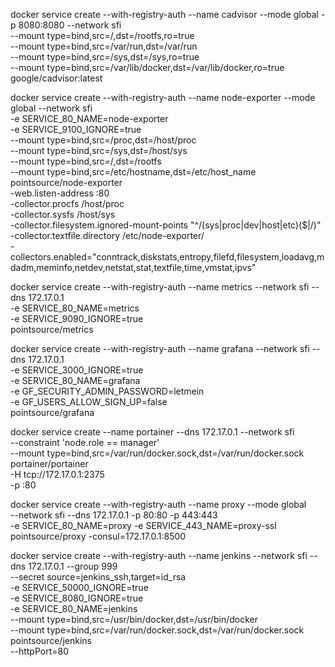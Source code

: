 <!-- docker service create --name consul -p 8500:8500 --network sfi -e SERVICE_IGNORE=true consul -->

<!-- docker run -d --name registry -p 5000:5000 registry:2 -->

<!-- docker run -d --name consul --net=host -e SERVICE_IGNORE=true -e 'CONSUL_LOCAL_CONFIG={"leave_on_terminate": true}' consul agent -bind=172.31.1.100 -retry-join=172.31.0.100 -->

<!-- docker service create --name consul --mode global -e 'CONSUL_LOCAL_CONFIG={"leave_on_terminate": true}' consul agent -bind=0.0.0.0 -retry-join=172.31.0.100 -->

<!-- docker service create --name registrator --mode global --mount type=bind,source=/var/run/docker.sock,destination=/tmp/docker.sock gliderlabs/registrator -internal consul://172.31.0.100:8500 -->

<!-- docker run -d --name registrator --net=host -v /var/run/docker.sock:/tmp/docker.sock gliderlabs/registrator -internal consul://127.0.0.1:8500 -->

<!-- docker network create -d overlay sfi -->

<!-- docker service create --name registrator --mode global \
  --hostname="{{.Task.Name}}-{{.Task.Slot}}" \
  --mount type=bind,src=/var/run/docker.sock,dst=/tmp/docker.sock \
  gliderlabs/registrator -internal -cleanup consul://172.17.0.1:8500 -->

docker service create --with-registry-auth --name cadvisor --mode global -p 8080:8080 --network sfi \
  --mount type=bind,src=/,dst=/rootfs,ro=true \
  --mount type=bind,src=/var/run,dst=/var/run \
  --mount type=bind,src=/sys,dst=/sys,ro=true \
  --mount type=bind,src=/var/lib/docker,dst=/var/lib/docker,ro=true \
  google/cadvisor:latest

docker service create --with-registry-auth --name node-exporter --mode global --network sfi \
  -e SERVICE_80_NAME=node-exporter \
  -e SERVICE_9100_IGNORE=true \
  --mount type=bind,src=/proc,dst=/host/proc \
  --mount type=bind,src=/sys,dst=/host/sys \
  --mount type=bind,src=/,dst=/rootfs \
  --mount type=bind,src=/etc/hostname,dst=/etc/host_name \
  pointsource/node-exporter \
    -web.listen-address :80 \
    -collector.procfs /host/proc \
    -collector.sysfs /host/sys \
    -collector.filesystem.ignored-mount-points "^/(sys|proc|dev|host|etc)($|/)" \
    -collector.textfile.directory /etc/node-exporter/ \
    -collectors.enabled="conntrack,diskstats,entropy,filefd,filesystem,loadavg,mdadm,meminfo,netdev,netstat,stat,textfile,time,vmstat,ipvs"

docker service create --with-registry-auth --name metrics --network sfi --dns 172.17.0.1 \
  -e SERVICE_80_NAME=metrics \
  -e SERVICE_9090_IGNORE=true \
  pointsource/metrics

docker service create --with-registry-auth --name grafana --network sfi --dns 172.17.0.1 \
  -e SERVICE_3000_IGNORE=true \
  -e SERVICE_80_NAME=grafana \
  -e GF_SECURITY_ADMIN_PASSWORD=letmein \
  -e GF_USERS_ALLOW_SIGN_UP=false \
  pointsource/grafana

docker service create --name portainer --dns 172.17.0.1 --network sfi \
  --constraint 'node.role == manager' \
  --mount type=bind,src=/var/run/docker.sock,dst=/var/run/docker.sock \
  portainer/portainer \
  -H tcp://172.17.0.1:2375 \
  -p :80

docker service create --with-registry-auth --name proxy --mode global \
  --network sfi --dns 172.17.0.1 -p 80:80 -p 443:443 \
  -e SERVICE_80_NAME=proxy -e SERVICE_443_NAME=proxy-ssl \
  pointsource/proxy -consul=172.17.0.1:8500

docker service create --with-registry-auth --name jenkins --network sfi --dns 172.17.0.1 --group 999 \
  --secret source=jenkins_ssh,target=id_rsa \
  -e SERVICE_50000_IGNORE=true \
  -e SERVICE_8080_IGNORE=true \
  -e SERVICE_80_NAME=jenkins \
  --mount type=bind,src=/usr/bin/docker,dst=/usr/bin/docker \
  --mount type=bind,src=/var/run/docker.sock,dst=/var/run/docker.sock \
  pointsource/jenkins \
    --httpPort=80

<!-- docker service create --name roasts-v1 --network sfi -e SERVICE_NAME=roasts -e SERVICE_TAGS=1.0.0 172.31.0.100:5000/roasts:1.0.0

docker service create --name roasts-v2 --network sfi -e SERVICE_NAME=roasts -e SERVICE_TAGS=2.0.0 172.31.0.100:5000/roasts:2.0.0

docker service create --name brews-v1 --network sfi -e SERVICE_NAME=brews -e SERVICE_TAGS=1.0.0 172.31.0.100:5000/brews:1.0.0 -->
